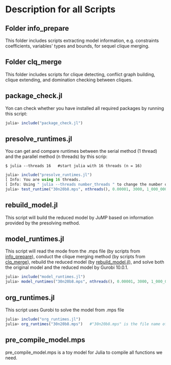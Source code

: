 # Description for all Scripts

## Folder info_prepare

This folder includes scripts extracting model information, e.g. constraints coefficients, variables' types and bounds, for sequel clique merging.

## Folder clq_merge

This folder includes scripts for clique detecting, conflict graph building, clique extending, and domination checking between cliques.

## package_check.jl

Yon can check whether you have installed all required packages by running this script:
```julia
julia> include("package_check.jl")
```

## presolve_runtimes.jl

You can get and compare runtimes between the serial method (1 thread) and the parallel method (n threads) by this scrip:
```
$ julia --threads 16   #start julia with 16 threads (n = 16)
```
```julia
julia> include("presolve_runtimes.jl")
[ Info: You are using 16 threads.
[ Info: Using " julia --threads number_threads " to change the number of threads.
julia> test_runtime("30n20b8.mps", nthreads(), 0.00001, 3000, 1_000_000, 100_000)   #"30n20b8.mps" is the file name of the model.
```


## rebuild_model.jl

This script will build the reduced model by JuMP based on information provided by the presolving method.

## model_runtimes.jl

This script will read the mode from the .mps file (by scripts from [info_prepare](/src/info_prepare)), conduct the clique merging method (by scripts from [clq_merge](/src/clq_merge)), rebuild the reduced model (by [rebuild_model.jl](/src/rebuild_model.jl)), and solve both the original model and the reduced model by Gurobi 10.0.1.
```julia
julia> include("model_runtimes.jl")
julia> model_runtimes("30n20b8.mps", nthreads(), 0.00001, 3000, 1_000_000, 100_000)   #"30n20b8.mps" is the file name of the model.
```

## org_runtimes.jl

This script uses Gurobi to solve the model from .mps file
```julia
julia> include("org_runtimes.jl")
julia> org_runtimes("30n20b8.mps")   #"30n20b8.mps" is the file name of the model.
```

## pre_compile_model.mps
pre_compile_model.mps is a toy model for Julia to compile all functions we need.

